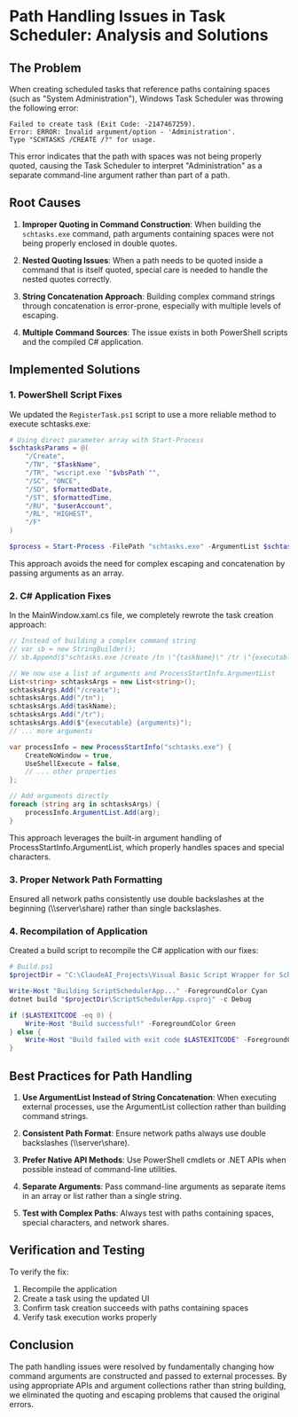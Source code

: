 # Path Handling Issues in Task Scheduler: Analysis and Solutions

## The Problem

When creating scheduled tasks that reference paths containing spaces (such as "System Administration"), Windows Task Scheduler was throwing the following error:

```
Failed to create task (Exit Code: -2147467259).
Error: ERROR: Invalid argument/option - 'Administration'.
Type "SCHTASKS /CREATE /?" for usage.
```

This error indicates that the path with spaces was not being properly quoted, causing the Task Scheduler to interpret "Administration" as a separate command-line argument rather than part of a path.

## Root Causes

1. **Improper Quoting in Command Construction**: When building the `schtasks.exe` command, path arguments containing spaces were not being properly enclosed in double quotes.

2. **Nested Quoting Issues**: When a path needs to be quoted inside a command that is itself quoted, special care is needed to handle the nested quotes correctly.

3. **String Concatenation Approach**: Building complex command strings through concatenation is error-prone, especially with multiple levels of escaping.

4. **Multiple Command Sources**: The issue exists in both PowerShell scripts and the compiled C# application.

## Implemented Solutions

### 1. PowerShell Script Fixes

We updated the `RegisterTask.ps1` script to use a more reliable method to execute schtasks.exe:

```powershell
# Using direct parameter array with Start-Process
$schtasksParams = @(
    "/Create", 
    "/TN", "$TaskName", 
    "/TR", "wscript.exe `"$vbsPath`"", 
    "/SC", "ONCE", 
    "/SD", $formattedDate, 
    "/ST", $formattedTime, 
    "/RU", "$userAccount", 
    "/RL", "HIGHEST", 
    "/F"
)

$process = Start-Process -FilePath "schtasks.exe" -ArgumentList $schtasksParams -NoNewWindow -PassThru -Wait
```

This approach avoids the need for complex escaping and concatenation by passing arguments as an array.

### 2. C# Application Fixes

In the MainWindow.xaml.cs file, we completely rewrote the task creation approach:

```csharp
// Instead of building a complex command string
// var sb = new StringBuilder();
// sb.Append($"schtasks.exe /create /tn \"{taskName}\" /tr \"{executable} {arguments}\"");

// We now use a list of arguments and ProcessStartInfo.ArgumentList
List<string> schtasksArgs = new List<string>();
schtasksArgs.Add("/create");
schtasksArgs.Add("/tn");
schtasksArgs.Add(taskName);
schtasksArgs.Add("/tr");
schtasksArgs.Add($"{executable} {arguments}");
// ... more arguments

var processInfo = new ProcessStartInfo("schtasks.exe") {
    CreateNoWindow = true,
    UseShellExecute = false,
    // ... other properties
};

// Add arguments directly
foreach (string arg in schtasksArgs) {
    processInfo.ArgumentList.Add(arg);
}
```

This approach leverages the built-in argument handling of ProcessStartInfo.ArgumentList, which properly handles spaces and special characters.

### 3. Proper Network Path Formatting

Ensured all network paths consistently use double backslashes at the beginning (\\\\server\\share) rather than single backslashes.

### 4. Recompilation of Application

Created a build script to recompile the C# application with our fixes:

```powershell
# Build.ps1
$projectDir = "C:\ClaudeAI_Projects\Visual Basic Script Wrapper for Scheduled Scripts NetWorkShare\ScriptSchedulerApp"

Write-Host "Building ScriptSchedulerApp..." -ForegroundColor Cyan
dotnet build "$projectDir\ScriptSchedulerApp.csproj" -c Debug

if ($LASTEXITCODE -eq 0) {
    Write-Host "Build successful!" -ForegroundColor Green
} else {
    Write-Host "Build failed with exit code $LASTEXITCODE" -ForegroundColor Red
}
```

## Best Practices for Path Handling

1. **Use ArgumentList Instead of String Concatenation**: When executing external processes, use the ArgumentList collection rather than building command strings.

2. **Consistent Path Format**: Ensure network paths always use double backslashes (\\\\server\\share).

3. **Prefer Native API Methods**: Use PowerShell cmdlets or .NET APIs when possible instead of command-line utilities.

4. **Separate Arguments**: Pass command-line arguments as separate items in an array or list rather than a single string.

5. **Test with Complex Paths**: Always test with paths containing spaces, special characters, and network shares.

## Verification and Testing

To verify the fix:

1. Recompile the application
2. Create a task using the updated UI
3. Confirm task creation succeeds with paths containing spaces
4. Verify task execution works properly

## Conclusion

The path handling issues were resolved by fundamentally changing how command arguments are constructed and passed to external processes. By using appropriate APIs and argument collections rather than string building, we eliminated the quoting and escaping problems that caused the original errors.
